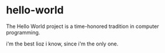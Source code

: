 # hello-world
The Hello World project is a time-honored tradition in computer programming.

i'm the best lioz i know, since i'm the only one.

